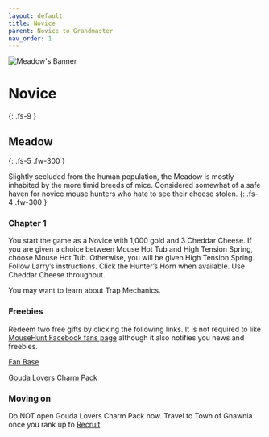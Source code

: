 ```yaml
---
layout: default
title: Novice
parent: Novice to Grandmaster
nav_order: 1
---
```


 <img src="https://www.mousehuntgame.com/images/environments/6ef3ffe2f90a79250807b46105e77b68.jpg" alt="Meadow's Banner"> 

# Novice
{: .fs-9 }

## Meadow
{: .fs-5 .fw-300 }

Slightly secluded from the human population, the Meadow is mostly inhabited by the more timid breeds of mice. Considered somewhat of a safe haven for novice mouse hunters who hate to see their cheese stolen.
{: .fs-4 .fw-300 }

### Chapter 1
You start the game as a Novice with 1,000 gold and 3 Cheddar Cheese.
If you are given a choice between Mouse Hot Tub and High Tension Spring, choose Mouse Hot Tub. Otherwise, you will be given High Tension Spring.
Follow Larry’s instructions. Click the Hunter’s Horn when available. Use Cheddar Cheese throughout.

You may want to learn about Trap Mechanics.

### Freebies
Redeem two free gifts by clicking the following links. It is not required to like [MouseHunt Facebook fans page](https://www.facebook.com/MouseHuntTheGame/) although it also notifies you news and freebies.

[Fan Base](https://www.mousehuntgame.com/fanbase.php?claimreward)

[Gouda Lovers Charm Pack](https://www.mousehuntgame.com/goudalovers.php?claimreward)

### Moving on
Do NOT open Gouda Lovers Charm Pack now.
Travel to Town of Gnawnia once you rank up to [Recruit](https://kuhmann.github.io/mhbasics/docs/NtGM/Recruit).
